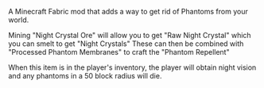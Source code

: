 A Minecraft Fabric mod that adds a way to get rid of Phantoms from your world.

Mining "Night Crystal Ore" will allow you to get "Raw Night Crystal" which you can smelt to get "Night Crystals"
These can then be combined with "Processed Phantom Membranes" to craft the "Phantom Repellent"

When this item is in the player's inventory, the player will obtain night vision and any phantoms in a 50 block radius will die. 
